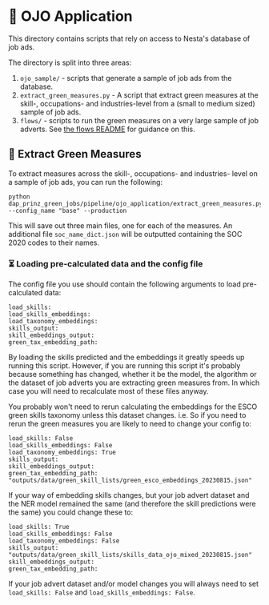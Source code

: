 # 🎾 OJO Application

This directory contains scripts that rely on access to Nesta's database of job ads.

The directory is split into three areas:

1. `ojo_sample/` - scripts that generate a sample of job ads from the database.
2. `extract_green_measures.py` - A script that extract green measures at the skill-, occupations- and industries-level from a (small to medium sized) sample of job ads.
3. `flows/` - scripts to run the green measures on a very large sample of job adverts. See [the flows README](flows/README.md) for guidance on this.

## 🔧 Extract Green Measures

To extract measures across the skill-, occupations- and industries- level on a sample of job ads, you can run the following:

```
python dap_prinz_green_jobs/pipeline/ojo_application/extract_green_measures.py --config_name "base" --production
```

This will save out three main files, one for each of the measures. An additional file `soc_name_dict.json` will be outputted containing the SOC 2020 codes to their names.

### ⏳ Loading pre-calculated data and the config file

The config file you use should contain the following arguments to load pre-calculated data:

```
load_skills:
load_skills_embeddings:
load_taxonomy_embeddings:
skills_output:
skill_embeddings_output:
green_tax_embedding_path:
```

By loading the skills predicted and the embeddings it greatly speeds up running this script. However, if you are running this script it's probably because something has changed, whether it be the model, the algorithm or the dataset of job adverts you are extracting green measures from. In which case you will need to recalculate most of these files anyway.

You probably won't need to rerun calculating the embeddings for the ESCO green skills taxonomy unless this dataset changes. i.e. So if you need to rerun the green measures you are likely to need to change your config to:

```
load_skills: False
load_skills_embeddings: False
load_taxonomy_embeddings: True
skills_output:
skill_embeddings_output:
green_tax_embedding_path: "outputs/data/green_skill_lists/green_esco_embeddings_20230815.json"

```

If your way of embedding skills changes, but your job advert dataset and the NER model remained the same (and therefore the skill predictions were the same) you could change these to:

```
load_skills: True
load_skills_embeddings: False
load_taxonomy_embeddings: False
skills_output: "outputs/data/green_skill_lists/skills_data_ojo_mixed_20230815.json"
skill_embeddings_output:
green_tax_embedding_path:
```

If your job advert dataset and/or model changes you will always need to set `load_skills: False` and `load_skills_embeddings: False`.
